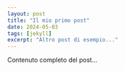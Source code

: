 ```yaml
---
layout: post
title: "Il mio primo post"
date: 2024-05-03
tags: [jekyll]
excerpt: "Altro post di esempio..."
---
```


Contenuto completo del post...
